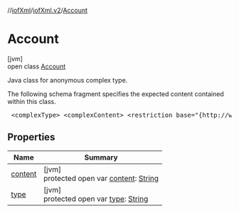 //[iofXml](../../../index.md)/[iofXml.v2](../index.md)/[Account](index.md)

# Account

[jvm]\
open class [Account](index.md)

<p>Java class for anonymous complex type. <p>The following schema fragment specifies the expected content contained within this class. <pre> &lt;complexType&gt; &lt;complexContent&gt; &lt;restriction base="{http://www.w3.org/2001/XMLSchema}anyType"&gt; &lt;attribute name="type" default="postalGiro"&gt; &lt;simpleType&gt; &lt;restriction base="{http://www.w3.org/2001/XMLSchema}token"&gt; &lt;enumeration value="postalGiro"/&gt; &lt;enumeration value="bankGiro"/&gt; &lt;enumeration value="bankAccount"/&gt; &lt;enumeration value="other"/&gt; &lt;/restriction&gt; &lt;/simpleType&gt; &lt;/attribute&gt; &lt;/restriction&gt; &lt;/complexContent&gt; &lt;/complexType&gt; </pre>

## Properties

| Name | Summary |
|---|---|
| [content](content.md) | [jvm]<br>protected open var [content](content.md): [String](https://docs.oracle.com/javase/8/docs/api/java/lang/String.html) |
| [type](type.md) | [jvm]<br>protected open var [type](type.md): [String](https://docs.oracle.com/javase/8/docs/api/java/lang/String.html) |
